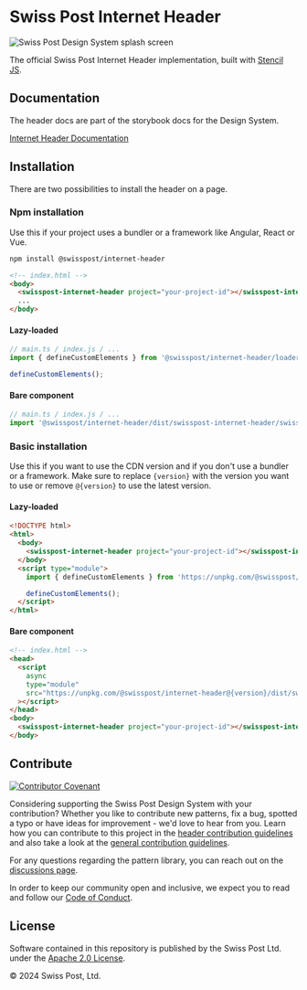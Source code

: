 # Swiss Post Internet Header

![Swiss Post Design System splash screen](https://github.com/swisspost/design-system/assets/1659006/e84f1fea-e666-4853-8c85-726a6bf22e6c)

The official Swiss Post Internet Header implementation, built with [Stencil JS](https://stenciljs.com/).

## Documentation

The header docs are part of the storybook docs for the Design System.

[Internet Header Documentation](https://next.design-system.post.ch/?path=/docs/internet-header-getting-started--docs)

## Installation

There are two possibilities to install the header on a page.

### Npm installation

Use this if your project uses a bundler or a framework like Angular, React or Vue.

```bash
npm install @swisspost/internet-header
```

```html
<!-- index.html -->
<body>
  <swisspost-internet-header project="your-project-id"></swisspost-internet-header>
  ...
</body>
```

#### Lazy-loaded

```javascript
// main.ts / index.js / ...
import { defineCustomElements } from '@swisspost/internet-header/loader';

defineCustomElements();
```

#### Bare component

```javascript
// main.ts / index.js / ...
import '@swisspost/internet-header/dist/swisspost-internet-header/swisspost-internet-header.esm';
```

### Basic installation

Use this if you want to use the CDN version and if you don't use a bundler or a framework.
Make sure to replace `{version}` with the version you want to use or remove `@{version}` to use the latest version.

#### Lazy-loaded

```html
<!DOCTYPE html>
<html>
  <body>
    <swisspost-internet-header project="your-project-id"></swisspost-internet-header>
  </body>
  <script type="module">
    import { defineCustomElements } from 'https://unpkg.com/@swisspost/internet-header@{version}/loader/index.es2017.js';

    defineCustomElements();
  </script>
</html>
```
#### Bare component

```html
<!-- index.html -->
<head>
  <script
    async
    type="module"
    src="https://unpkg.com/@swisspost/internet-header@{version}/dist/swisspost-internet-header/swisspost-internet-header.esm.js"
  ></script>
</head>
<body>
  <swisspost-internet-header project="your-project-id"></swisspost-internet-header>
</body>
```

## Contribute

[![Contributor Covenant](https://img.shields.io/badge/Contributor%20Covenant-2.1-4baaaa.svg)](CODE_OF_CONDUCT.md)

Considering supporting the Swiss Post Design System with your contribution? Whether you like to contribute new patterns, fix a bug, spotted a typo or have ideas for improvement - we'd love to hear from you. Learn how you can contribute to this project in the [header contribution guidelines](./CONTRIBUTING.md) and also take a look at the [general contribution guidelines](/CONTRIBUTING.md).

For any questions regarding the pattern library, you can reach out on the [discussions page](https://github.com/swisspost/design-system/discussions).

In order to keep our community open and inclusive, we expect you to read and follow our [Code of Conduct](/CODE_OF_CONDUCT.md).

## License

Software contained in this repository is published by the Swiss Post Ltd. under the [Apache 2.0 License](./LICENSE).

© 2024 Swiss Post, Ltd.
